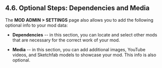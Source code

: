 ## 4.6. Optional Steps: Dependencies and Media 

The **MOD ADMIN \> SETTINGS** page also allows you to add the following optional info to your mod data:

-   **Dependencies** -- in this section, you can locate and select other mods that are necessary for the correct work of your mod.

-   **Media** -- in this section, you can add additional images, YouTube videos, and Sketchfab models to showcase your mod. This info is also optional.

